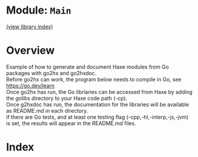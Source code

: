 # Module: `Main`

[(view library index)](./golibs.md)


# Overview


Example of how to generate and document Haxe modules from Go packages with go2hx and go2hxdoc.  
Before go2hx can work, the program below needs to compile in Go, see https://go.dev/learn  
Once go2hx has run, the Go libriaries can be accessed from Haxe by adding the golibs directory to your Haxe code path \(\-cp\).  
Once g2hxdoc has run, the documentation for the libraries will be available as README.md in each directory.  
if there are Go tests, and at least one testing flag \(\-cpp,\-hl,\-interp,\-js,\-jvm\) is set, the results will appear in the README.md files.  



# Index


